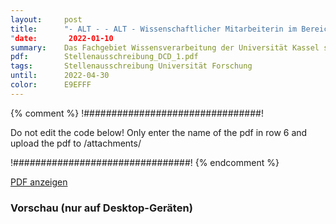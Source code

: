 ```yaml
---
layout:     post
title:      "- ALT - - ALT - Wissenschaftlicher Mitarbeiterin im Bereich
"date:       2022-01-10
summary:    Das Fachgebiet Wissensverarbeitung der Universität Kassel schreibt eine Stelle für eine/n Wissenschaftliche:n Mitarbeiter/in (TV-H E13, 100%) im Rahmen des LOEWE-Exploration-Projekts “Dimension Curse Detector” aus.
pdf:        Stellenausschreibung_DCD_1.pdf
tags:		Stellenausschreibung Universität Forschung
until:		2022-04-30
color:      E9EFFF
---
```


{% comment %}
!################################!

Do not edit the code below! Only enter the name of the pdf in row 6 and upload the pdf to /attachments/

!################################!
{% endcomment %} 

<a class="btn btn-primary" href="{{ site.url }}/attachments/{{page.pdf}}">PDF anzeigen</a>

<h3>Vorschau (nur auf Desktop-Geräten)</h3>
<div class="d-none d-sm-block">
    <object data="{{ site.url }}/attachments/{{page.pdf}}" width="100%" height="1010" type='application/pdf'>
    </object>
</div>
